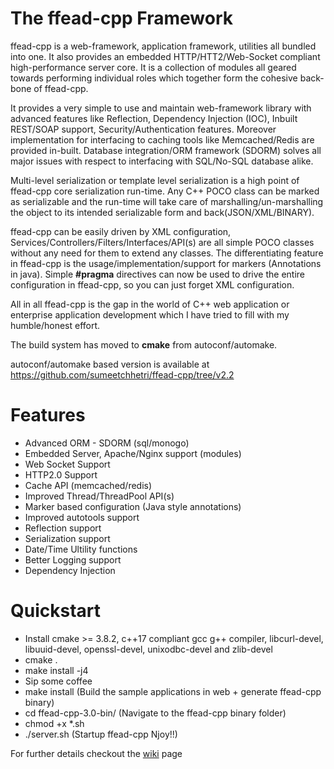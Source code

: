 # The ffead-cpp Framework

ffead-cpp is a web-framework, application framework, utilities all bundled into one. 
It also provides an embedded HTTP/HTT2/Web-Socket compliant high-performance server core. 
It is a collection of modules all geared towards performing individual roles which together form the cohesive back-bone of ffead-cpp.

It provides a very simple to use and maintain web-framework library with advanced features like Reflection, Dependency Injection (IOC),
Inbuilt REST/SOAP support, Security/Authentication features. Moreover implementation for interfacing to caching tools like 
Memcached/Redis are provided in-built. 
Database integration/ORM framework (SDORM) solves all major issues with respect to interfacing with SQL/No-SQL database alike.

Multi-level serialization or template level serialization is a high point of ffead-cpp core serialization run-time. Any C++ POCO class
can be marked as serializable and the run-time will take care of marshalling/un-marshalling the object to its intended serializable form
and back(JSON/XML/BINARY).

ffead-cpp can be easily driven by XML configuration, Services/Controllers/Filters/Interfaces/API(s) are all simple POCO classes without
any need for them to extend any classes. 
The differentiating feature in ffead-cpp is the usage/implementation/support for markers (Annotations in java). Simple **#pragma**
directives can now be used to drive the entire configuration in ffead-cpp, so you can just forget XML configuration.

All in all ffead-cpp is the gap in the world of C++ web application or enterprise application development which I have tried to fill
with my humble/honest effort.

The build system has moved to **cmake** from autoconf/automake.

autoconf/automake based version is available at https://github.com/sumeetchhetri/ffead-cpp/tree/v2.2

Features
==========
- Advanced ORM - SDORM (sql/monogo)
- Embedded Server, Apache/Nginx support (modules)
- Web Socket Support
- HTTP2.0 Support
- Cache API (memcached/redis)
- Improved Thread/ThreadPool API(s)
- Marker based configuration (Java style annotations)
- Improved autotools support
- Reflection support
- Serialization support
- Date/Time Ultility functions
- Better Logging support
- Dependency Injection

Quickstart
===========
- Install cmake >= 3.8.2, c++17 compliant gcc g++ compiler, libcurl-devel, libuuid-devel, openssl-devel, unixodbc-devel and zlib-devel
- cmake .
- make install -j4
- Sip some coffee
- make install (Build the sample applications in web + generate ffead-cpp binary)
- cd ffead-cpp-3.0-bin/ (Navigate to the ffead-cpp binary folder)
- chmod +x *.sh
- ./server.sh (Startup ffead-cpp Njoy!!)

For further details checkout the [wiki](https://github.com/sumeetchhetri/ffead-cpp/wiki) page
